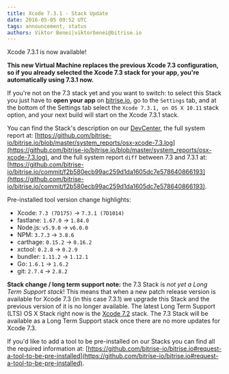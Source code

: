 ```yaml
---
title: Xcode 7.3.1 - Stack Update
date: 2016-05-05 09:52 UTC
tags: announcement, status
authors: Viktor Benei|viktorbenei@bitrise.io
---
```


Xcode 7.3.1 is now available!

**This new Virtual Machine replaces the previous Xcode 7.3 configuration,
so if you already selected the Xcode 7.3 stack for your app,
you're automatically using 7.3.1 now.**

If you're not on the 7.3 stack yet and you want to switch:
to select this Stack you just have to **open your app** on [bitrise.io](https://www.bitrise.io),
go to the `Settings` tab, and at the bottom of the Settings tab select the `Xcode 7.3.1, on OS X 10.11`
stack option, and your next build will start on the Xcode 7.3.1 stack.

You can find the Stack's description on our [DevCenter](http://devcenter.bitrise.io/v1.0/docs/available-stacks#section-xcode-7-3-on-os-x-10-11),
the full system report at: [https://github.com/bitrise-io/bitrise.io/blob/master/system_reports/osx-xcode-7.3.log](https://github.com/bitrise-io/bitrise.io/blob/master/system_reports/osx-xcode-7.3.log),
and the full system report `diff` between 7.3 and 7.3.1 at: [https://github.com/bitrise-io/bitrise.io/commit/f2b580ecb99ac259d1da1605dc7e578640866193](https://github.com/bitrise-io/bitrise.io/commit/f2b580ecb99ac259d1da1605dc7e578640866193).

Pre-installed tool version change highlights:

* Xcode: `7.3 (7D175)` -> `7.3.1 (7D1014)`
* fastlane: `1.67.0` -> `1.84.0`
* Node.js: `v5.9.0` -> `v6.0.0`
* NPM: `3.7.3` -> `3.8.6`
* carthage: `0.15.2` -> `0.16.2`
* xctool: `0.2.8` -> `0.2.9`
* bundler: `1.11.2` -> `1.12.1`
* Go: `1.6.1` -> `1.6.2`
* git: `2.7.4` -> `2.8.2`

**Stack change / long term support note:**
the 7.3 Stack is *not yet a Long Term Support stack*! This means that when a new patch release
version is available for Xcode 7.3 (in this case 7.3.1) we upgrade this Stack
and the previous version of it is no longer available.
The latest Long Term Support (LTS) OS X Stack right now is
the [Xcode 7.2](http://devcenter.bitrise.io/v1.0/docs/available-stacks#section-xcode-7-2-on-os-x-10-11) stack.
The 7.3 Stack will be available as a Long Term Support stack once there are no more updates for Xcode 7.3.



If you'd like to add a tool to be pre-installed on our Stacks
you can find all the required information at: [https://github.com/bitrise-io/bitrise.io#request-a-tool-to-be-pre-installed](https://github.com/bitrise-io/bitrise.io#request-a-tool-to-be-pre-installed).
